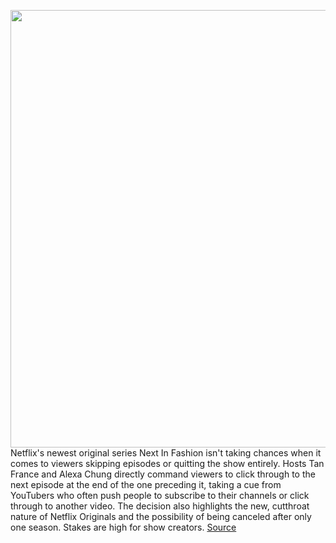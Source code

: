 <img src='https://cdn.vox-cdn.com/thumbor/K4tweA1m8kFkVCJ3geuD1O2kqX8=/0x0:3600x2400/1200x800/filters:focal(1512x912:2088x1488)/cdn.vox-cdn.com/uploads/chorus_image/image/66249355/NIF_105_Unit_01376R.0.jpg' width='700px' /><br/>
Netflix's newest original series Next In Fashion isn't taking chances when it comes to viewers skipping episodes or quitting the show entirely. Hosts Tan France and Alexa Chung directly command viewers to click through to the next episode at the end of the one preceding it, taking a cue from YouTubers who often push people to subscribe to their channels or click through to another video. The decision also highlights the new, cutthroat nature of Netflix Originals and the possibility of being canceled after only one season. Stakes are high for show creators.
<a href='https://www.theverge.com/2020/2/4/21122604/netflix-next-in-fashion-tan-france-alexa-chung-episodes-cancellation'> Source <a/>
